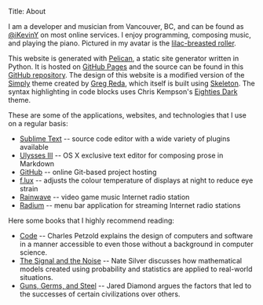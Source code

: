 Title: About

I am a developer and musician from Vancouver, BC, and can be found as [@iKevinY](https://twitter.com/iKevinY) on most online services. I enjoy programming, composing music, and playing the piano. Pictured in my avatar is the [lilac-breasted roller](https://en.wikipedia.org/wiki/Lilac-breasted_Roller).

This website is generated with [Pelican](http://getpelican.com), a static site generator written in Python. It is hosted on [GitHub Pages](http://pages.github.com) and the source can be found in this [GitHub repository](https://github.com/iKevinY/iKevinY.github.io). The design of this website is a modified version of the [Simply](https://github.com/gjreda/gregreda.com/tree/master/theme/simply) theme created by [Greg Reda](http://www.gregreda.com), which itself is built using [Skeleton](http://www.getskeleton.com). The syntax highlighting in code blocks uses Chris Kempson's [Eighties Dark](http://chriskempson.github.io/base16/#eighties) theme.

These are some of the applications, websites, and technologies that I use on a regular basis:

- [Sublime Text](http://www.sublimetext.com) -- source code editor with a wide variety of plugins available
- [Ulysses III](http://www.ulyssesapp.com) -- OS X exclusive text editor for composing prose in Markdown
- [GitHub](https://github.com) -- online Git-based project hosting
- [f.lux](http://justgetflux.com/) -- adjusts the colour temperature of displays at night to reduce eye strain
- [Rainwave](http://rainwave.cc/) -- video game music Internet radio station
- [Radium](http://catpigstudios.com) -- menu bar application for streaming Internet radio stations

Here some books that I highly recommend reading:

- [Code](http://www.amazon.com/dp/0735611319/) -- Charles Petzold explains the design of computers and software in a manner accessible to even those without a background in computer science.
- [The Signal and the Noise](http://www.amazon.com/dp/159420411X) -- Nate Silver discusses how mathematical models created using probability and statistics are applied to real-world situations.
- [Guns, Germs, and Steel](http://www.amazon.com/dp/0393317552) -- Jared Diamond argues the factors that led to the successes of certain civilizations over others.
